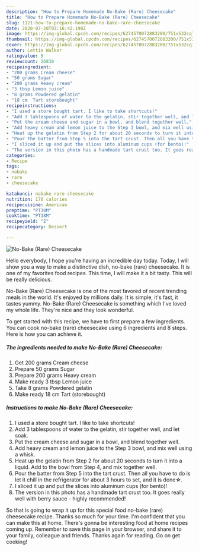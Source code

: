 ```yaml
---
description: "How to Prepare Homemade No-Bake (Rare) Cheesecake"
title: "How to Prepare Homemade No-Bake (Rare) Cheesecake"
slug: 1121-how-to-prepare-homemade-no-bake-rare-cheesecake
date: 2020-07-20T03:16:42.198Z
image: https://img-global.cpcdn.com/recipes/6274570072883200/751x532cq70/no-bake-rare-cheesecake-recipe-main-photo.jpg
thumbnail: https://img-global.cpcdn.com/recipes/6274570072883200/751x532cq70/no-bake-rare-cheesecake-recipe-main-photo.jpg
cover: https://img-global.cpcdn.com/recipes/6274570072883200/751x532cq70/no-bake-rare-cheesecake-recipe-main-photo.jpg
author: Lettie Walker
ratingvalue: 5
reviewcount: 26838
recipeingredient:
- "200 grams Cream cheese"
- "50 grams Sugar"
- "200 grams Heavy cream"
- "3 tbsp Lemon juice"
- "8 grams Powdered gelatin"
- "18 cm  Tart storebought"
recipeinstructions:
- "I used a store bought tart. I like to take shortcuts!"
- "Add 3 tablespoons of water to the gelatin, stir together well, and let soak."
- "Put the cream cheese and sugar in a bowl, and blend together well."
- "Add heavy cream and lemon juice to the Step 3 bowl, and mix well using a whisk."
- "Heat up the gelatin from Step 2 for about 20 seconds to turn it into a liquid. Add to the bowl from Step 4, and mix together well."
- "Pour the batter from Step 5 into the tart crust. Then all you have to do is let it chill in the refrigerator for about 3 hours to set, and it is done☆."
- "I sliced it up and put the slices into aluminum cups (for bento)!"
- "The version in this photo has a handmade tart crust too. It goes really well with berry sauce - highly recommended!"
categories:
- Recipe
tags:
- nobake
- rare
- cheesecake

katakunci: nobake rare cheesecake 
nutrition: 170 calories
recipecuisine: American
preptime: "PT30M"
cooktime: "PT38M"
recipeyield: "2"
recipecategory: Dessert

---
```



![No-Bake (Rare) Cheesecake](https://img-global.cpcdn.com/recipes/6274570072883200/751x532cq70/no-bake-rare-cheesecake-recipe-main-photo.jpg)

Hello everybody, I hope you're having an incredible day today. Today, I will show you a way to make a distinctive dish, no-bake (rare) cheesecake. It is one of my favorites food recipes. This time, I will make it a bit tasty. This will be really delicious.

No-Bake (Rare) Cheesecake is one of the most favored of recent trending meals in the world. It's enjoyed by millions daily. It is simple, it's fast, it tastes yummy. No-Bake (Rare) Cheesecake is something which I've loved my whole life. They're nice and they look wonderful.




To get started with this recipe, we have to first prepare a few ingredients. You can cook no-bake (rare) cheesecake using 6 ingredients and 8 steps. Here is how you can achieve it.

<!--inarticleads1-->

##### The ingredients needed to make No-Bake (Rare) Cheesecake:

1. Get 200 grams Cream cheese
1. Prepare 50 grams Sugar
1. Prepare 200 grams Heavy cream
1. Make ready 3 tbsp Lemon juice
1. Take 8 grams Powdered gelatin
1. Make ready 18 cm  Tart (storebought)




<!--inarticleads2-->

##### Instructions to make No-Bake (Rare) Cheesecake:

1. I used a store bought tart. I like to take shortcuts!
1. Add 3 tablespoons of water to the gelatin, stir together well, and let soak.
1. Put the cream cheese and sugar in a bowl, and blend together well.
1. Add heavy cream and lemon juice to the Step 3 bowl, and mix well using a whisk.
1. Heat up the gelatin from Step 2 for about 20 seconds to turn it into a liquid. Add to the bowl from Step 4, and mix together well.
1. Pour the batter from Step 5 into the tart crust. Then all you have to do is let it chill in the refrigerator for about 3 hours to set, and it is done☆.
1. I sliced it up and put the slices into aluminum cups (for bento)!
1. The version in this photo has a handmade tart crust too. It goes really well with berry sauce - highly recommended!




So that is going to wrap it up for this special food no-bake (rare) cheesecake recipe. Thanks so much for your time. I'm confident that you can make this at home. There's gonna be interesting food at home recipes coming up. Remember to save this page in your browser, and share it to your family, colleague and friends. Thanks again for reading. Go on get cooking!
